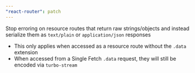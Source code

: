 ```yaml
---
"react-router": patch
---
```


Stop erroring on resource routes that return raw strings/objects and instead serialize them as `text/plain` or `application/json` responses

- This only applies when accessed as a resource route without the `.data` extension
- When accessed from a Single Fetch `.data` request, they will still be encoded via `turbo-stream`
